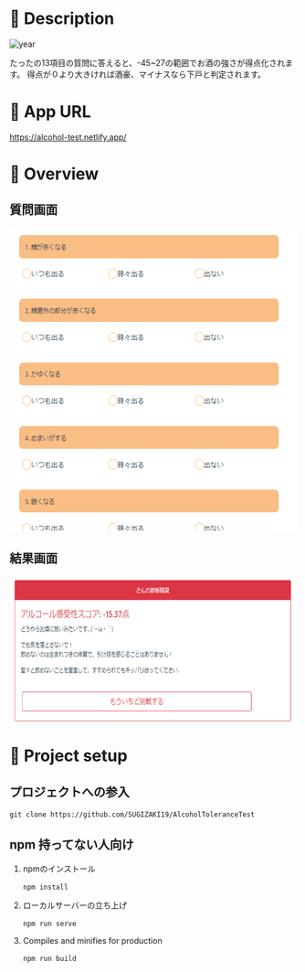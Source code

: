 
# 🍺 Description
<img width="375" style="margin:auto" alt="year" src="https://user-images.githubusercontent.com/43713182/122217121-11205c00-cee8-11eb-8b87-7d05f3ec6cde.png">

たったの13項目の質問に答えると、-45~27の範囲でお酒の強さが得点化されます。
得点が０より大きければ酒豪、マイナスなら下戸と判定されます。

# 🍺 App URL
https://alcohol-test.netlify.app/

# 🍺 Overview
## 質問画面
<img src="src/assets/demo.png">

## 結果画面
<img src="src/assets/result_weak.png">

# 🍻 Project setup
## プロジェクトへの参入

```
git clone https://github.com/SUGIZAKI19/AlcoholToleranceTest
```

## npm 持ってない人向け
1.  npmのインストール
    ```
    npm install
    ```

2.  ローカルサーバーの立ち上げ
    ```
    npm run serve
    ```

3.  Compiles and minifies for production
    ```
    npm run build
    ```
